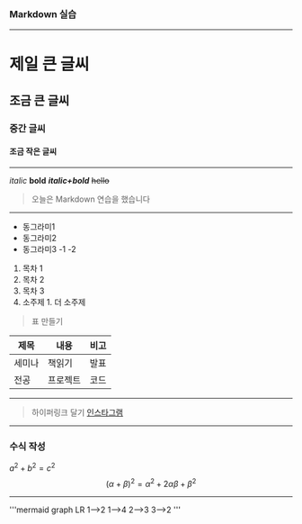 ### Markdown 실습

---

# 제일 큰 글씨
## 조금 큰 글씨
### 중간 글씨
#### 조금 작은 글씨

---

_italic_
**bold**
**_italic+bold_**
~~hello~~

> 오늘은 Markdown 연습을 했습니다

---

* 동그라미1
* 동그라미2
* 동그라미3
  -1
    -2
    
1. 목차 1
2. 목차 2
3. 목차 3
  1. 소주제
    1. 더 소주제
    
> 표 만들기

| 제목 | 내용 | 비고 |
| --- | --- | --- |
| 세미나 | 책읽기 | 발표 |
| 전공 | 프로젝트 | 코드 |

---

> 하이퍼링크 달기
[인스타그램](https://www.instagram.com/haen_ee/)

---

### 수식 작성

$a^2 + b^2 = c^2$
$$(\alpha + \beta)^2 = \alpha^2 + 2\alpha \beta + \beta^2$$

---

'''mermaid
graph LR
    1-->2
    1-->4
    2-->3
    3-->2
'''


